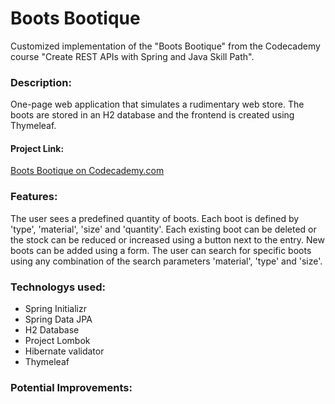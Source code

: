 Boots Bootique
=================

Customized implementation of the "Boots Bootique" from the Codecademy course "Create REST APIs with Spring and Java Skill Path".

### Description:
One-page web application that simulates a rudimentary web store. The boots are stored in an H2 database and the frontend is created using Thymeleaf.

#### Project Link:
[Boots Bootique on Codecademy.com](https://www.codecademy.com/paths/create-rest-apis-with-spring-and-java/tracks/spring-apis-data-with-jpa/modules/spring-data-and-jpa/projects/spring-data-jpa-the-boots-bootique)

### Features:
The user sees a predefined quantity of boots. Each boot is defined by 'type', 'material', 'size' and 'quantity'.
Each existing boot can be deleted or the stock can be reduced or increased using a button next to the entry.
New boots can be added using a form.
The user can search for specific boots using any combination of the search parameters 'material', 'type' and 'size'.

### Technologys used:
+ Spring Initializr
+ Spring Data JPA
+ H2 Database
+ Project Lombok
+ Hibernate validator
+ Thymeleaf

### Potential Improvements:
